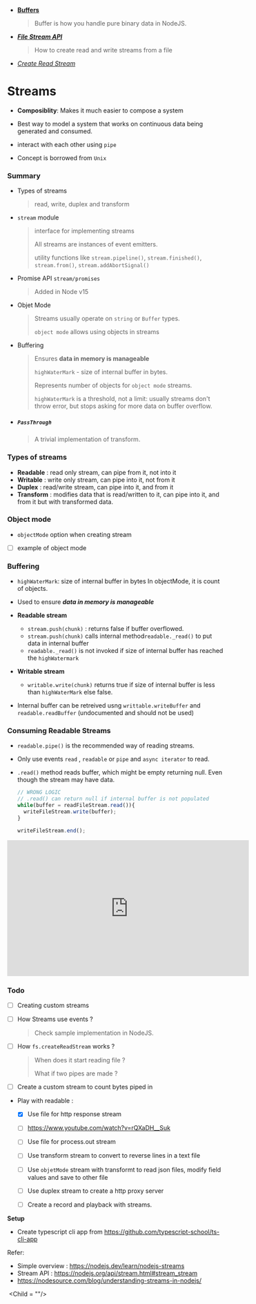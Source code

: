 - **[Buffers](./Buffers.md)**

  > Buffer is how you handle pure binary data in NodeJS.

- ***[File Stream API](./FileStreamApi.md)***

  > How to create read and write streams from a file

- [*Create Read Stream*](./CreateReadStream.md)

# Streams 

- **Composiblity**: Makes it much easier to compose a system

- Best way to model a system that works on continuous data being generated and consumed.
- interact with each other using `pipe`
- Concept is borrowed from `Unix`



### Summary 

- Types of streams

  > read, write, duplex and transform

- `stream` module

  > interface for implementing streams
  >
  > All streams are instances of event emitters.
  >
  > utility functions like `stream.pipeline()`, `stream.finished()`, `stream.from()`, `stream.addAbortSignal()`

- Promise API `stream/promises`

  > Added in Node v15

- Objet Mode 

  > Streams usually operate on `string` or `Buffer` types.
  >
  > `object mode` allows using objects in streams

- Buffering

  > Ensures **data in memory is manageable**
  >
  > `highWaterMark` - size of internal buffer in bytes.
  >
  > Represents number of objects for `object mode` streams.
  >
  > `highWaterMark` is a threshold, not a limit:  usually streams don't throw error, but stops asking for more data on buffer overflow.

- ##### `PassThrough`

  > A trivial implementation of transform.



### **Types of streams**

- **Readable**  : read only stream, can pipe from it, not into it
- **Writable**   : write only stream, can pipe into it, not from it
- **Duplex**      :  read/write stream, can pipe into it, and from it
- **Transform** : modifies data that is read/written to it, can pipe into it, and from it but with transformed data.



### Object mode

- `objectMode` option when creating stream
- [ ] example of object mode



### Buffering 

- `highWaterMark`: size of internal buffer in bytes In objectMode, it is count of objects.
- Used to ensure ***data in memory is manageable***

- **Readable stream**
  - `stream.push(chunk)` : returns false if buffer overflowed.
  - `stream.push(chunk)` calls internal method`readable._read()` to put data in internal buffer
  - `readable._read()` is not invoked if size of internal buffer has reached the `highWatermark`
- **Writable stream**
  - `writable.write(chunk)` returns true if size of internal buffer is less than `highWaterMark` else false.
- Internal buffer can be retreived usng `writtable.writeBuffer` and `readable.readBuffer` (undocumented and should not be used)



### Consuming Readable Streams

- `readable.pipe()`  is the recommended way of reading streams.

- Only use events `read` , `readable` or `pipe` and `async iterator` to read.

- `.read()` method reads buffer, which might be empty returning null. Even though the stream may have data.

  ```typescript
  // WRONG LOGIC
  // .read() can return null if internal buffer is not populated
  while(buffer = readFileStream.read()){
    writeFileStream.write(buffer);
  }
  
  writeFileStream.end();
  ```



<iframe width="560" height="315" src="https://www.youtube.com/embed/rQXaDH__Suk" title="YouTube video player" frameborder="0" allow="accelerometer; autoplay; clipboard-write; encrypted-media; gyroscope; picture-in-picture" allowfullscreen></iframe>



### Todo 



- [ ] Creating custom streams

- [ ] How Streams use events ? 

  > Check sample implementation in NodeJS.

- [ ] How `fs.createReadStream` works ? 

  > When does it start reading file ? 
  >
  > What if two pipes are made ? 

- [ ] Create a custom stream to count bytes piped in 

  

- Play with readable : 
  - [x] Use file for http response stream
  - [ ] https://www.youtube.com/watch?v=rQXaDH__Suk
  - [ ] Use file for process.out stream
  - [ ] Use transform stream to convert to reverse lines in a text file
  - [ ] Use `objetMode` stream with transformt to read json files, modify field values and save to other file
  - [ ] Use duplex stream to create a http proxy server
  - [ ] Create a record and playback with streams.



**Setup**

- Create typescript cli app from https://github.com/typescript-school/ts-cli-app



Refer: 

- Simple overview : https://nodejs.dev/learn/nodejs-streams
- Stream API : https://nodejs.org/api/stream.html#stream_stream
- https://nodesource.com/blog/understanding-streams-in-nodejs/



<Component>

​	<Child = ""/>

</Component>